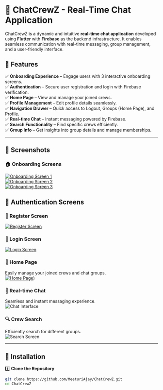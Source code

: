 # 🚀 ChatCrewZ - Real-Time Chat Application  

ChatCrewZ is a dynamic and intuitive **real-time chat application** developed using **Flutter** with **Firebase** as the backend infrastructure. It enables seamless communication with real-time messaging, group management, and a user-friendly interface.  

## 🚀 Features  

✅ **Onboarding Experience** – Engage users with 3 interactive onboarding screens.  
✅ **Authentication** – Secure user registration and login with Firebase verification.  
✅ **Home Page** – View and manage your joined crews.  
✅ **Profile Management** – Edit profile details seamlessly.  
✅ **Navigation Drawer** – Quick access to Logout, Groups (Home Page), and Profile.  
✅ **Real-time Chat** – Instant messaging powered by Firebase.  
✅ **Search Functionality** – Find specific crews efficiently.  
✅ **Group Info** – Get insights into group details and manage memberships.  

---  

## 📸 Screenshots  

### 🏠 Onboarding Screens  
[![Onboarding Screen 1](ChatCrewZ_/main/assets/Screenshots/Screenshot_20240701-225247.jpg)](https://raw.githubusercontent.com/MeeturiAjay/ChatCrewZ_/main/assets/Screenshots/Screenshot_20240701-225247.jpg)  
[![Onboarding Screen 2](MeeturiAjay/ChatCrewZ_/main/assets/Screenshots/Screenshot_20240701-225250.jpg)](https://raw.githubusercontent.com/MeeturiAjay/ChatCrewZ_/main/assets/Screenshots/Screenshot_20240701-225250.jpg)  
[![Onboarding Screen 3](MeeturiAjay/ChatCrewZ_/main/assets/Screenshots/Screenshot_20240701-225255.jpg)](https://raw.githubusercontent.com/MeeturiAjay/ChatCrewZ_/main/assets/Screenshots/Screenshot_20240701-225255.jpg)  


## 🔑 Authentication Screens  

### 📝 Register Screen  
[![Register Screen](ChatCrewZ_/main/assets/Screenshots/Screenshot_20240701-225301.jpg)](https://raw.githubusercontent.com/MeeturiAjay/ChatCrewZ_/main/assets/Screenshots/Screenshot_20240701-225301.jpg)  

### 🔐 Login Screen  
[![Login Screen](ChatCrewZ_/main/assets/Screenshots/Screenshot_20240701-225304.jpg)](https://raw.githubusercontent.com/MeeturiAjay/ChatCrewZ_/main/assets/Screenshots/Screenshot_20240701-225304.jpg)  


### 🏡 Home Page  
Easily manage your joined crews and chat groups.  
[![Home Page](ChatCrewZ_/blob/main/assets/Screenshots/Screenshot_20240701-225325.jpg)](https://github.com/MeeturiAjay/ChatCrewZ_/blob/main/assets/Screenshots/Screenshot_20240701-225325.jpg))  

### 💬 Real-time Chat  
Seamless and instant messaging experience.  
![Chat Interface](ChatCrewZ_/assets/Screenshots/Screenshot%202025-03-16%20123533.png)  

### 🔍 Crew Search  
Efficiently search for different groups.  
![Search Screen](ChatCrewZ_/assets/Screenshots/Screenshot%202025-03-16%20123546.png)  

---

## 🔧 Installation  

1️⃣ **Clone the Repository**  
```sh
git clone https://github.com/MeeturiAjay/ChatCrewZ.git
cd ChatCrewZ

